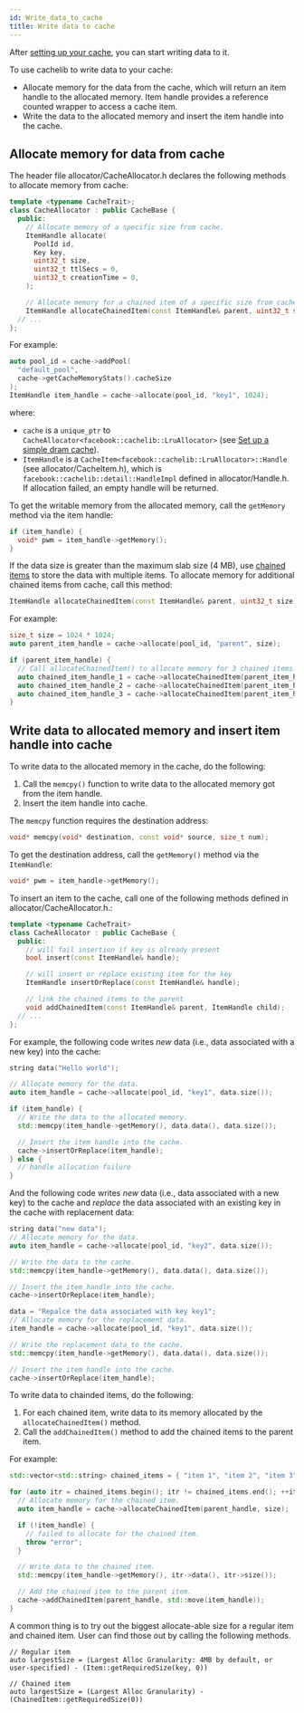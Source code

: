 ```yaml
---
id: Write_data_to_cache
title: Write data to cache
---
```


After [setting up your cache](Set_up_a_simple_cache), you can start writing data to it.

To use cachelib to write data to your cache:

- Allocate memory for the data from the cache, which will return an item handle to the allocated memory. Item handle provides a reference counted wrapper to access a cache item.
- Write the data to the allocated memory and insert the item handle into the cache.

## Allocate memory for data from cache

The header file allocator/CacheAllocator.h declares the following methods to allocate memory from cache:


```cpp
template <typename CacheTrait>;
class CacheAllocator : public CacheBase {
  public:
    // Allocate memory of a specific size from cache.
    ItemHandle allocate(
      PoolId id,
      Key key,
      uint32_t size,
      uint32_t ttlSecs = 0,
      uint32_t creationTime = 0,
    );

    // Allocate memory for a chained item of a specific size from cache.
    ItemHandle allocateChainedItem(const ItemHandle& parent, uint32_t size);
  // ...
};
```


For example:


```cpp
auto pool_id = cache->addPool(
  "default_pool",
  cache->getCacheMemoryStats().cacheSize
);
ItemHandle item_handle = cache->allocate(pool_id, "key1", 1024);
```


where:
- `cache` is a `unique_ptr` to `CacheAllocator<facebook::cachelib::LruAllocator>` (see [Set up a simple dram cache](Set_up_a_simple_cache)).
- `ItemHandle` is a `CacheItem<facebook::cachelib::LruAllocator>::Handle` (see allocator/CacheItem.h), which is `facebook::cachelib::detail::HandleImpl` defined in allocator/Handle.h. If allocation failed, an empty handle will be returned.

To get the writable memory from the allocated memory, call the `getMemory` method via the item handle:


```cpp
if (item_handle) {
  void* pwm = item_handle->getMemory();
}
```


If the data size is greater than the maximum slab size (4 MB), use [chained items](chained_items) to store the data with multiple items. To allocate memory for additional chained items from cache, call this method:


```cpp
ItemHandle allocateChainedItem(const ItemHandle& parent, uint32_t size);
```


For example:


```cpp
size_t size = 1024 * 1024;
auto parent_item_handle = cache->allocate(pool_id, "parent", size);

if (parent_item_handle) {
  // Call allocateChainedItem() to allocate memory for 3 chained items.
  auto chained_item_handle_1 = cache->allocateChainedItem(parent_item_handle, 2 * size);
  auto chained_item_handle_2 = cache->allocateChainedItem(parent_item_handle, 4 * size);
  auto chained_item_handle_3 = cache->allocateChainedItem(parent_item_handle, 6 * size);
}
```


## Write data to allocated memory and insert item handle into cache

To write data to the allocated memory in the cache, do the following:

1. Call the `memcpy()` function to write data to the allocated memory got from the item handle.
2. Insert the item handle into cache.

The `memcpy` function requires the destination address:


```cpp
void* memcpy(void* destination, const void* source, size_t num);
```


To get the destination address, call the `getMemory()` method via the `ItemHandle`:


```cpp
void* pwm = item_handle->getMemory();
```


To insert an item to the cache, call one of the following methods defined in
allocator/CacheAllocator.h.:


```cpp
template <typename CacheTrait>
class CacheAllocator : public CacheBase {
  public:
    // will fail insertion if key is already present
    bool insert(const ItemHandle& handle);

    // will insert or replace existing item for the key
    ItemHandle insertOrReplace(const ItemHandle& handle);

    // link the chained items to the parent
    void addChainedItem(const ItemHandle& parent, ItemHandle child);
  // ...
};
```


For example, the following code writes *new* data (i.e., data associated with a new key) into the cache:


```cpp
string data("Hello world");

// Allocate memory for the data.
auto item_handle = cache->allocate(pool_id, "key1", data.size());

if (item_handle) {
  // Write the data to the allocated memory.
  std::memcpy(item_handle->getMemory(), data.data(), data.size());

  // Insert the item handle into the cache.
  cache->insertOrReplace(item_handle);
} else {
  // handle allocation failure
}
```


And the following code writes *new* data (i.e., data associated with a new key) to the cache and *replace* the data associated with an existing key in the cache with replacement data:


```cpp
string data("new data");
// Allocate memory for the data.
auto item_handle = cache->allocate(pool_id, "key2", data.size());

// Write the data to the cache.
std::memcpy(item_handle->getMemory(), data.data(), data.size());

// Insert the item handle into the cache.
cache->insertOrReplace(item_handle);

data = "Repalce the data associated with key key1";
// Allocate memory for the replacement data.
item_handle = cache->allocate(pool_id, "key1", data.size());

// Write the replacement data to the cache.
std::memcpy(item_handle->getMemory(), data.data(), data.size());

// Insert the item handle into the cache.
cache->insertOrReplace(item_handle);
```


To write data to chainded items, do the following:

1. For each chained item, write data to its memory allocated by the `allocateChainedItem()` method.
2. Call the `addChainedItem()` method to add the chained items to the parent item.

For example:


```cpp
std::vector<std::string> chained_items = { "item 1", "item 2", "item 3" };

for (auto itr = chained_items.begin(); itr != chained_items.end(); ++itr) {
  // Allocate memory for the chained item.
  auto item_handle = cache->allocateChainedItem(parent_handle, size);

  if (!item_handle) {
    // failed to allocate for the chained item.
    throw "error";
  }

  // Write data to the chained item.
  std::memcpy(item_handle->getMemory(), itr->data(), itr->size());

  // Add the chained item to the parent item.
  cache->addChainedItem(parent_handle, std::move(item_handle));
}
```

A common thing is to try out the biggest allocate-able size for a regular item and chained item. User can find those out by calling the following methods.
```
// Regular item
auto largestSize = (Largest Alloc Granularity: 4MB by default, or user-specified) - (Item::getRequiredSize(key, 0))

// Chained item
auto largestSize = (Largest Alloc Granularity) - (ChainedItem::getRequiredSize(0))
```
